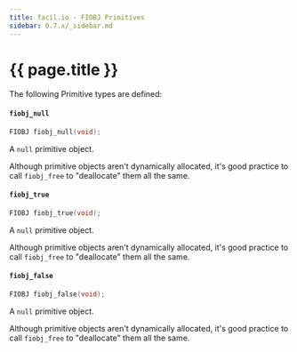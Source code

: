 ```yaml
---
title: facil.io - FIOBJ Primitives
sidebar: 0.7.x/_sidebar.md
---
```

# {{ page.title }}

The following Primitive types are defined:

#### `fiobj_null`

```c
FIOBJ fiobj_null(void);
```

A `null` primitive object.

Although primitive objects aren't dynamically allocated, it's good practice to call `fiobj_free` to "deallocate" them all the same.

#### `fiobj_true`

```c
FIOBJ fiobj_true(void);
```

A `null` primitive object.

Although primitive objects aren't dynamically allocated, it's good practice to call `fiobj_free` to "deallocate" them all the same.

#### `fiobj_false`

```c
FIOBJ fiobj_false(void);
```

A `null` primitive object.

Although primitive objects aren't dynamically allocated, it's good practice to call `fiobj_free` to "deallocate" them all the same.
